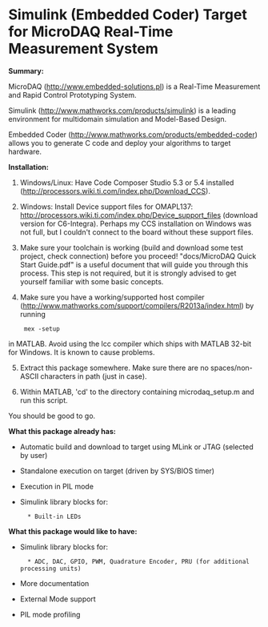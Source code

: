 Simulink (Embedded Coder) Target for MicroDAQ Real-Time Measurement System
=============

**Summary:**

MicroDAQ (http://www.embedded-solutions.pl) is a Real-Time Measurement
and Rapid Control Prototyping System.

Simulink (http://www.mathworks.com/products/simulink) is a leading environment
for multidomain simulation and Model-Based Design.

Embedded Coder (http://www.mathworks.com/products/embedded-coder) allows you to
generate C code and deploy your algorithms to target hardware.

**Installation:**

1) Windows/Linux: Have Code Composer Studio 5.3 or 5.4 installed (http://processors.wiki.ti.com/index.php/Download_CCS).

2) Windows: Install Device support files for OMAPL137:
http://processors.wiki.ti.com/index.php/Device_support_files (download version for C6-Integra).
Perhaps my CCS installation on Windows was not full, but I couldn't connect to the board without these support files.

3) Make sure your toolchain is working (build and download some test project, check connection)
before you proceed! "docs/MicroDAQ Quick Start Guide.pdf" is a useful document that will guide you through this process.
This step is not required, but it is strongly advised to get yourself familiar with some basic concepts.

4) Make sure you have a working/supported host compiler (http://www.mathworks.com/support/compilers/R2013a/index.html) by running
        
        mex -setup
in MATLAB.
Avoid using the lcc compiler which ships with MATLAB 32-bit for Windows. It is known to cause problems.

5) Extract this package somewhere. Make sure there are no spaces/non-ASCII characters in path (just in case).

6) Within MATLAB, 'cd' to the directory containing microdaq_setup.m and run this script.

You should be good to go.

**What this package already has:**

- Automatic build and download to target using MLink or JTAG (selected by user)
- Standalone execution on target (driven by SYS/BIOS timer)
- Execution in PIL mode
- Simulink library blocks for:
        
        * Built-in LEDs

**What this package would like to have:**

- Simulink library blocks for:

        * ADC, DAC, GPIO, PWM, Quadrature Encoder, PRU (for additional processing units)
- More documentation
- External Mode support
- PIL mode profiling

